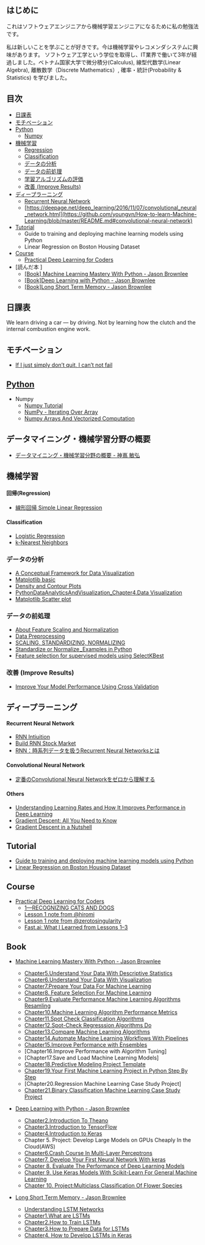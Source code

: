 ## はじめに
これはソフトウェアエンジニアから機械学習エンジニアになるために私の勉強法です。 

私は新しいことを学ぶことが好きです。今は機械学習やレコメンダシステムに興味があります。 ソフトウェア工学という学位を取得し、IT業界で働いて3年が経過しました。ベトナム国家大学で微分積分(Calculus), 線型代数学(Linear Algebra), 離散数学（Discrete Mathematics）, 確率・統計(Probability & Statistics) を学びました。

## 目次
 * [日課表](https://github.com/youngvn/How-to-learn-Machine-Learning/blob/master/README.md#日課表)
* [モチベーション](https://github.com/youngvn/How-to-learn-Machine-Learning/blob/master/README.md#モチベーション)
 * [Python](https://github.com/youngvn/How-to-learn-Machine-Learning/blob/master/README.md#Python)
   * [Numpy](https://github.com/youngvn/How-to-learn-Machine-Learning/blob/master/README.md#numpy)
 * [機械学習](https://github.com/youngvn/How-to-learn-Machine-Learning/blob/master/README.md#機械学習)
   * [Regression](https://github.com/youngvn/How-to-learn-Machine-Learning/blob/master/README.md#regression)
   * [Classification](https://github.com/youngvn/How-to-learn-Machine-Learning/blob/master/README.md#classification)
   * [データの分析](https://github.com/youngvn/How-to-learn-Machine-Learning#%E3%83%87%E3%83%BC%E3%82%BF%E3%81%AE%E5%88%86%E6%9E%90)
   * [データの前処理](https://github.com/youngvn/How-to-learn-Machine-Learning/blob/master/README.md#データの前処理)
   * [学習アルゴリズムの評価](https://github.com/youngvn/How-to-learn-Machine-Learning/blob/master/README.md#学習アルゴリズムの評価)
   * [改善 (Improve Results)](https://github.com/youngvn/How-to-learn-Machine-Learning/blob/master/README.md#改善 (Improve Results))
 * [ディープラーニング](https://github.com/youngvn/How-to-learn-Machine-Learning/blob/master/README.md#ディープラーニング)
    * [Recurrent Neural Network](https://github.com/youngvn/How-to-learn-Machine-Learning/blob/master/README.md#recurrent-neural-network)
    * [https://deepage.net/deep_learning/2016/11/07/convolutional_neural_network.html](https://github.com/youngvn/How-to-learn-Machine-Learning/blob/master/README.md#convolutional-neural-network)
 * [Tutorial](https://github.com/youngvn/How-to-learn-Machine-Learning/blob/master/README.md#tutorial)
    * Guide to training and deploying machine learning models using Python
    * Linear Regression on Boston Housing Dataset
 * [Course](https://github.com/youngvn/How-to-learn-Machine-Learning/blob/master/README.md#course)
    * [Practical Deep Learning for Coders](https://)    
 * [読んだ本 ]
    * [[Book] Machine Learning Mastery With Python - Jason Brownlee](https://github.com/youngvn/How-to-learn-Machine-Learning/blob/master/README.md#book-machine-learning-mastery-with-python---jason-brownlee)
    * [[Book]Deep Learning with Python - Jason Brownlee](https://github.com/youngvn/How-to-learn-Machine-Learning/blob/master/README.md#book-deep-learning-with-python---jason-brownlee)
    * [[Book]Long Short Term Memory - Jason Brownlee](https://github.com/youngvn/How-to-learn-Machine-Learning/blob/master/README.md#book-long-short-term-memory---jason-brownlee)

## 日課表
 We learn driving a car — by driving. Not by learning how the clutch and the internal combustion engine work.
## モチベーション
 * [If I just simply don’t quit, I can’t not fail](https://www.facebook.com/startupinsiderAsia/videos/719208845130806)
## [Python](https://notebooks.azure.com/young/projects/learnai/tree/Python)
 * Numpy
   * [Numpy Tutorial](https://learnai-young.notebooks.azure.com/j/notebooks/Python/NumpyTutorial%20%5BPart%201%5D.ipynb)
   * [NumPy - Iterating Over Array](https://learnai-young.notebooks.azure.com/j/notebooks/Python/Numpyt_IteratingOverArray.ipynb)
   * [Numpy Arrays And Vectorized Computation](https://learnai-young.notebooks.azure.com/j/notebooks/Python/NumpyArraysAndVectorizedComputation.ipynb)
## データマイニング・機械学習分野の概要
 * [データマイニング・機械学習分野の概要 - 神嶌 敏弘 ](http://www.kamishima.net/archive/mldm-overview.pdf)
## 機械学習
#### 回帰(Regression)
  * [線形回帰 Simple Linear Regression](https://learnai-young.notebooks.azure.com/j/notebooks/Regression/%5BAI_DayX%5DSimpleLinearRegression.ipynb) 

#### Classification
  * [Logistic Regression](https://learnai-young.notebooks.azure.com/j/notebooks/Classification/%5BAI%20Day3%5DLogisticRegression.ipynb)
  * [k-Nearest Neighbors](https://learnai-young.notebooks.azure.com/j/notebooks/Classification/%5BAI%20Day4%5DKNN.ipynb)

### データの分析
 * [A Conceptual Framework for Data Visualization](https://learnai-young.notebooks.azure.com/j/notebooks/DataVisualization/A%20Conceptual%20Framework%20for%20Data%20Visualization.ipynb)
 * [Matplotlib basic](https://learnai-young.notebooks.azure.com/j/notebooks/DataVisualization/%5B20181004%5DMatplotlib_Basic.ipynb)
 * [Density and Contour Plots](https://learnai-young.notebooks.azure.com/j/notebooks/DataVisualization/%5BDay%201%5D%20Density%20and%20Contour%20Plots.ipynb)
 * [PythonDataAnalyticsAndVisualization_Chapter4.Data Visualization](https://learnai-young.notebooks.azure.com/j/notebooks/DataVisualization/PythonDataAnalyticsAndVisualization/Chapter4.Data%20Visualization.ipynb)
 * [Matplotlib Scatter plot](https://learnai-young.notebooks.azure.com/j/notebooks/DataVisualization/MatplotlibScatterplot.ipynb)
### データの前処理
 * [About Feature Scaling and Normalization](https://learnai-young.notebooks.azure.com/j/notebooks/DataPreprocessing/About%20Feature%20Scaling%20and%20Normalization.ipynb)
 * [Data Preprocessing](https://learnai-young.notebooks.azure.com/j/notebooks/DataPreprocessing/%5BAI_Day2%5DDataPreprocessing.ipynb)
 * [SCALING, STANDARDIZING, NORMALIZING](https://learnai-young.notebooks.azure.com/j/notebooks/DataPreprocessing/SCALING,%20STANDARDIZING,%20NORMALIZING.ipynb)
 * [Standardize or Normalize _Examples in Python](https://learnai-young.notebooks.azure.com/j/notebooks/DataPreprocessing/Standardize%20or%20Normalize%E2%80%8A_Examples%20in%20Python.ipynb)
 * [Feature selection for supervised models using SelectKBest](https://learnai-young.notebooks.azure.com/j/notebooks/DataPreprocessing/Feature%20selection%20for%20supervised%20models%20using%20SelectKBest.ipynb)

### 改善 (Improve Results)
 * [Improve Your Model Performance Using Cross Validation](https://learnai-young.notebooks.azure.com/j/notebooks/DataPreprocessing/ImproveYourModelPerformanceUsingCrossValidation.ipynb)
## ディープラーニング
#### Recurrent Neural Network
  * [RNN Intiuition](https://learnai-young.notebooks.azure.com/j/notebooks/DeepLearning/RNN_Intiuition.ipynb)
  * [Build RNN Stock Market](https://learnai-young.notebooks.azure.com/j/notebooks/DeepLearning/BuildRNN.ipynb)
  * [RNN：時系列データを扱うRecurrent Neural Networksとは](https://deepage.net/deep_learning/2017/05/23/recurrent-neural-networks.html)
#### Convolutional Neural Network
  * [定番のConvolutional Neural Networkをゼロから理解する](https://deepage.net/deep_learning/2016/11/07/convolutional_neural_network.html)
#### Others
  * [Understanding Learning Rates and How It Improves Performance in Deep Learning](https://towardsdatascience.com/understanding-learning-rates-and-how-it-improves-performance-in-deep-learning-d0d4059c1c10)
  * [Gradient Descent: All You Need to Know](https://hackernoon.com/gradient-descent-aynk-7cbe95a778da)
  * [Gradient Descent in a Nutshell](https://towardsdatascience.com/gradient-descent-in-a-nutshell-eaf8c18212f0)
## Tutorial
  * [Guide to training and deploying machine learning models using Python](https://learnai-young.notebooks.azure.com/j/notebooks/Medium/Guide%20to%20training%20and%20deploying%20machine%20learning%20models%20using%20Python.ipynb)
  * [Linear Regression on Boston Housing Dataset](https://learnai-young.notebooks.azure.com/j/notebooks/%5BBlog%5DTutorial/Linear%20Regression%20on%20Boston%20Housing%20Dataset.ipynb)

## Course
   * [Practical Deep Learning for Coders](https://course.fast.ai/)
      * [1—RECOGNIZING CATS AND DOGS](https://course.fast.ai/lessons/lesson1.html)
      * [Lesson 1 note from @hiromi](https://medium.com/@hiromi_suenaga/deep-learning-2-part-1-lesson-1-602f73869197)
      * [Lesson 1 note from @zerotosingularity](https://www.zerotosingularity.com/blog/fast-ai-part-1-course-1-annotated-notes/)
      * [Fast.ai: What I Learned from Lessons 1–3](https://hackernoon.com/fast-ai-what-i-learned-from-lessons-1-3-b10f9958e3ff)
## Book
   * [Machine Learning Mastery With Python - Jason Brownlee](https://notebooks.azure.com/young/projects/learnai/tree/%5BBook%5DMachineLearningMasteryWithPython%20%20-%20Jason%20Brownlee)
      * [Chapter5.Understand Your Data With Descriptive Statistics](https://learnai-young.notebooks.azure.com/j/notebooks/%5BBook%5DMachineLearningMasteryWithPython%20%20-%20Jason%20Brownlee/Chapter5.UnderstandYourDataWithDescriptiveStatistics.ipynb)
      * [Chapter6.Understand Your Data With Visualization](https://learnai-young.notebooks.azure.com/j/notebooks/%5BBook%5DMachineLearningMasteryWithPython%20%20-%20Jason%20Brownlee/Chapter6.UnderstandYourDataWithVisualization.ipynb)
      * [Chapter7.Prepare Your Data For Machine Learning](https://learnai-young.notebooks.azure.com/j/notebooks/%5BBook%5DMachineLearningMasteryWithPython%20%20-%20Jason%20Brownlee/Chapter7.PrepareYourDataForMachineLearning.ipynb)
      * [Chapter8. Feature Selection For Machine Learning](https://learnai-young.notebooks.azure.com/j/notebooks/%5BBook%5DMachineLearningMasteryWithPython%20%20-%20Jason%20Brownlee/Chapter8.%20Feature%20Selection%20For%20Machine%20Learning.ipynb)
      * [Chapter9.Evaluate Performance Machine Learning Algorithms Resamling](https://learnai-young.notebooks.azure.com/j/notebooks/%5BBook%5DMachineLearningMasteryWithPython%20%20-%20Jason%20Brownlee/Chapter9.EvaluatePerformanceMachineLEarningAlgorithmsResamling.ipynb)
      * [Chapter10.Machine Learning Algorithm Performance Metrics](https://learnai-young.notebooks.azure.com/j/notebooks/%5BBook%5DMachineLearningMasteryWithPython%20%20-%20Jason%20Brownlee/Chapter10.MachineLearning%20AlgorithmPerformanceMetrics.ipynb)
      * [Chapter11.Spot Check Classification Algorithms](https://learnai-young.notebooks.azure.com/j/notebooks/%5BBook%5DMachineLearningMasteryWithPython%20%20-%20Jason%20Brownlee/Chapter11.SpotCheckClassificationAlgorithms.ipynb)
      * [Chapter12.Spot-Check Regresssion Algorithms Do](https://learnai-young.notebooks.azure.com/j/notebooks/%5BBook%5DMachineLearningMasteryWithPython%20%20-%20Jason%20Brownlee/Chapter12.Spot-CheckRegresssionAlgorithms%20Do.ipynb)
      * [Chapter13.Compare Machine Learning Algorithms](https://learnai-young.notebooks.azure.com/j/notebooks/%5BBook%5DMachineLearningMasteryWithPython%20%20-%20Jason%20Brownlee/Chapter13.CompareMachineLearningAlgorithms.ipynb)
      * [Chapter14.Automate Machine Learning Workflows With Pipelines](https://learnai-young.notebooks.azure.com/j/notebooks/%5BBook%5DMachineLearningMasteryWithPython%20%20-%20Jason%20Brownlee/Chapter14.AutomateMachineLearningWorkflowsWithPipelines.ipynb)
      * [Chapter15.Improve Performance with Ensembles]()
      * [Chapter16.Improve Performance with Algorithm Tuning]
      * [Chapter17.Save and Load Machine Learning Models]
      * [Chapter18.Predictive Modeling Project Template](https://learnai-young.notebooks.azure.com/j/notebooks/%5BBook%5DMachineLearningMasteryWithPython%20%20-%20Jason%20Brownlee/Chapter18.PredictiveModelingProjectTemplate.ipynb)
      * [Chapter19.Your First Machine Learning Project in Python Step By Step](https://learnai-young.notebooks.azure.com/j/notebooks/%5BBook%5DMachineLearningMasteryWithPython%20%20-%20Jason%20Brownlee/Chapter19.YourFirstMachineLearningProjectinPythonStepByStep.ipynb)
     * [Chapter20.Regression Machine Learning Case Study Project]
     * [Chapter21.Binary Classification Machine Learning Case Study Project](https://learnai-young.notebooks.azure.com/j/notebooks/%5BBook%5DMachineLearningMasteryWithPython%20%20-%20Jason%20Brownlee/Chapter21.BinaryClassificationMachineLearningCaseStudyProject.ipynb)
     
  * [Deep Learning with Python - Jason Brownlee](https://notebooks.azure.com/young/projects/learnai/tree/%5BBook%5DDeepLearningwithPython%20-%20Jason%20Brownlee)
     * [Chapter2.Introduction To Theano](https://learnai-young.notebooks.azure.com/j/notebooks/%5BBook%5DDeepLearningwithPython%20-%20Jason%20Brownlee/Chapter2.IntroductionToTheano.ipynb)
     * [Chapter3.Introduction to TensorFlow](https://learnai-young.notebooks.azure.com/j/notebooks/%5BBook%5DDeepLearningwithPython%20-%20Jason%20Brownlee/Chapter3.IntroductiontoTensorFlow.ipynb)
     * [Chapter4.Introduction to Keras](https://learnai-young.notebooks.azure.com/j/notebooks/%5BBook%5DDeepLearningwithPython%20-%20Jason%20Brownlee/Chapter4.IntroductiontoKeras.ipynb)
     * Chapter 5. Project: Develop Large Models on GPUs Cheaply In the Cloud(AWS)
     * [Chapter6.Crash Course In Multi-Layer Perceptrons](https://learnai-young.notebooks.azure.com/j/notebooks/%5BBook%5DDeepLearningwithPython%20-%20Jason%20Brownlee/Chapter6.CrashCourseInMulti-LayerPerceptrons.ipynb)
     * [Chapter7. Develop Your First Neural Network With keras](https://learnai-young.notebooks.azure.com/j/notebooks/%5BBook%5DDeepLearningwithPython%20-%20Jason%20Brownlee/Chapter7.%20Develop%20Your%20First%20Neural%20Network%20With%20keras.ipynb)
     * [Chapter 8. Evaluate The Performance of Deep Learning Models](https://learnai-young.notebooks.azure.com/j/notebooks/%5BBook%5DDeepLearningwithPython%20-%20Jason%20Brownlee/Chapter%208.%20Evaluate%20The%20Performance%20of%20Deep%20Learning%20Models.ipynb)
     * [Chapter 9. Use Keras Models With Scikit-Learn For General Machine Learning](https://learnai-young.notebooks.azure.com/j/notebooks/%5BBook%5DDeepLearningwithPython%20-%20Jason%20Brownlee/Chapter%209.%20Use%20Keras%20Models%20With%20Scikit-Learn%20For%20General%20Machine%20Learning.ipynb)
     * [Chapter 10. Project:Multiclass Classification Of Flower Species](https://learnai-young.notebooks.azure.com/j/notebooks/%5BBook%5DDeepLearningwithPython%20-%20Jason%20Brownlee/Chapter%2010.%20Project_Multiclass%20Classification%20Of%20Flower%20Species.ipynb)

  * [Long Short Term Memory - Jason Brownlee](https://notebooks.azure.com/young/projects/learnai/tree/%5BBook%5DLong%20Short-Term%20Memory%20Networks)
     * [Understanding LSTM Networks](https://learnai-young.notebooks.azure.com/j/notebooks/%5BBook%5DLong%20Short-Term%20Memory%20Networks/Understanding%20LSTM%20Networks.ipynb)
     * [Chapter1.What are LSTMs](https://learnai-young.notebooks.azure.com/j/notebooks/%5BBook%5DLong%20Short-Term%20Memory%20Networks/Chapter1.What%20are%20LSTMs.ipynb)
     * [Chapter2.How to Train LSTMs](https://learnai-young.notebooks.azure.com/j/notebooks/%5BBook%5DLong%20Short-Term%20Memory%20Networks/Chapter2.How%20to%20Train%20LSTMs.ipynb)
     * [Chapter3.How to Prepare Data for LSTMs](https://learnai-young.notebooks.azure.com/j/notebooks/%5BBook%5DLong%20Short-Term%20Memory%20Networks/Chapter3.How%20to%20Prepare%20Data%20for%20LSTMs.ipynb)
     * [Chapter4. How to Develop LSTMs in Keras](https://learnai-young.notebooks.azure.com/j/notebooks/%5BBook%5DLong%20Short-Term%20Memory%20Networks/Chapter4.%20How%20to%20Develop%20LSTMs%20in%20Keras.ipynb)
